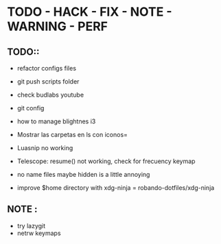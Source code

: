 # TODO - HACK - FIX - NOTE - WARNING - PERF

## TODO::
  - refactor configs files
  - git push scripts folder
  - check budlabs youtube
  - git config
  - how to manage blightnes i3

  - Mostrar las carpetas en ls con iconos=
  - Luasnip no working
  - Telescope: resume() not working, check for frecuency keymap
  - no name files maybe hidden is a little annoying
  - improve $home directory with xdg-ninja = robando-dotfiles/xdg-ninja
    
## NOTE :
  - try lazygit
  - netrw keymaps

